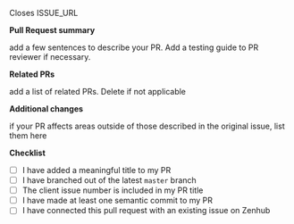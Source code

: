 Closes ISSUE_URL

**Pull Request summary**

add a few sentences to describe your PR. Add a testing guide to PR reviewer if necessary.

**Related PRs**

add a list of related PRs. Delete if not applicable

**Additional changes**

if your PR affects areas outside of those described in the original issue, list them here

**Checklist**

- [ ] I have added a meaningful title to my PR
- [ ] I have branched out of the latest `master` branch
- [ ] The client issue number is included in my PR title
- [ ] I have made at least one semantic commit to my PR
- [ ] I have connected this pull request with an existing issue on Zenhub
